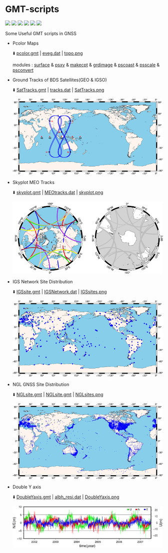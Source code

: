 # GMT-scripts

![](https://img.shields.io/badge/build-passing-brightgreen.svg) ![](https://img.shields.io/badge/platform-Linux-orange.svg) ![](https://img.shields.io/badge/compiler-shell-yellow.svg) ![](https://img.shields.io/badge/author-Jason%20Ding-blue.svg) ![](https://img.shields.io/badge/license-MIT-ff69b4.svg)  ![](https://img.shields.io/badge/version-GMT6.0.0-pink.svg)

 Some Useful GMT scripts in GNSS

- Pcolor Maps

  :arrow_down: [pcolor.gmt](https://github.com/Sardingfish/GMT-scripts/blob/master/Pcolor/pcolor.gmt) | [eveg.dat](https://github.com/Sardingfish/GMT-scripts/blob/master/Pcolor/eveg.dat) | [topo.png](https://github.com/Sardingfish/GMT-scripts/blob/master/Pcolor/topo.png)

  modules : [surface](https://docs.generic-mapping-tools.org/dev/surface.html) & [psxy](https://docs.generic-mapping-tools.org/dev/psxy.html?highlight=psxy) & [makecpt](https://docs.generic-mapping-tools.org/dev/makecpt.html?highlight=makecpt) & [grdimage](https://docs.generic-mapping-tools.org/dev/grdimage_classic.html?highlight=grdimage) & [pscoast](https://docs.generic-mapping-tools.org/dev/pscoast.html?highlight=pscoast) & [psscale](https://docs.generic-mapping-tools.org/dev/psscale.html?highlight=psscale) & [psconvert](https://docs.generic-mapping-tools.org/dev/psconvert.html?highlight=psconvert)

- Ground Tracks of BDS Satellites(GEO & IGSO)

  :arrow_down: [SatTracks.gmt](https://github.com/Sardingfish/GMT-scripts/blob/master/SatTracks/SatTracks.gmt) | [tracks.dat](https://github.com/Sardingfish/GMT-scripts/blob/master/SatTracks/tracks.dat) | [SatTracks.png](https://github.com/Sardingfish/GMT-scripts/blob/master/SatTracks/SatTracks.png)

  ![](https://github.com/Sardingfish/GMT-scripts/blob/master/SatTracks/SatTracks.png)

- Skyplot MEO Tracks

  :arrow_down: [skyplot.gmt](https://github.com/Sardingfish/GMT-scripts/blob/master/Skyplot/skyplot.gmt) | [MEOtracks.dat](https://github.com/Sardingfish/GMT-scripts/blob/master/Skyplot/MEOtracks.dat) | [skyplot.png](https://github.com/Sardingfish/GMT-scripts/blob/master/Skyplot/skyplot.png) 

  ![](https://github.com/Sardingfish/GMT-scripts/blob/master/Skyplot/skyplot.png)

- IGS Network Site Distribution

  :arrow_down: [IGSsite.gmt](https://github.com/Sardingfish/GMT-scripts/blob/master/IGSsites/IGSsite.gmt) | [IGSNetwork.dat](https://github.com/Sardingfish/GMT-scripts/blob/master/IGSsites/IGSNetwork.dat) | [IGSsites.png](https://github.com/Sardingfish/GMT-scripts/blob/master/IGSsites/IGSsites.png)

  ![](https://github.com/Sardingfish/GMT-scripts/blob/master/IGSsites/IGSsites.png)

- NGL GNSS Site Distribution

  :arrow_down: [NGLsite.gmt](https://github.com/Sardingfish/GMT-scripts/blob/master/NGLsites/NGLsite.gmt) | [NGLsite.gmt](https://github.com/Sardingfish/GMT-scripts/blob/master/NGLsites/NGLsite.gmt) | [NGLsites.png](https://github.com/Sardingfish/GMT-scripts/blob/master/NGLsites/NGLsites.png)

  ![](https://github.com/Sardingfish/GMT-scripts/blob/master/NGLsites/NGLsites.png)

- Double Y axis

  :arrow_down: [DoubleYaxis.gmt](https://github.com/Sardingfish/GMT-scripts/blob/master/DoubleYaxis/DoubleYaxis.gmt) | [albh_resi.dat](https://github.com/Sardingfish/GMT-scripts/blob/master/DoubleYaxis/albh_resi.dat) | [DoubleYaxis.png](https://github.com/Sardingfish/GMT-scripts/blob/master/DoubleYaxis/DoubleYaxis.png)

  ![](https://github.com/Sardingfish/GMT-scripts/blob/master/DoubleYaxis/DoubleYaxis.png)


